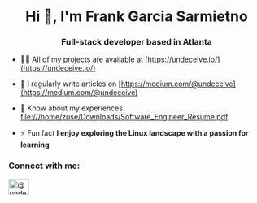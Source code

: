 <h1 align="center">Hi 👋, I'm Frank Garcia Sarmietno</h1>
<h3 align="center">Full-stack developer based in Atlanta</h3>

- 👨‍💻 All of my projects are available at [https://undeceive.io/](https://undeceive.io/)

- 📝 I regularly write articles on [https://medium.com/@undeceive](https://medium.com/@undeceive)

- 📄 Know about my experiences [file:///home/zuse/Downloads/Software_Engineer_Resume.pdf](file:///home/zuse/Downloads/Software_Engineer_Resume.pdf)

- ⚡ Fun fact **I enjoy exploring the Linux landscape with a passion for learning**

<h3 align="left">Connect with me:</h3>
<p align="left">
<a href="https://medium.com/@undeceive" target="blank"><img align="center" src="https://raw.githubusercontent.com/rahuldkjain/github-profile-readme-generator/master/src/images/icons/Social/medium.svg" alt="@undeceive" height="30" width="40" /></a>
</p>

